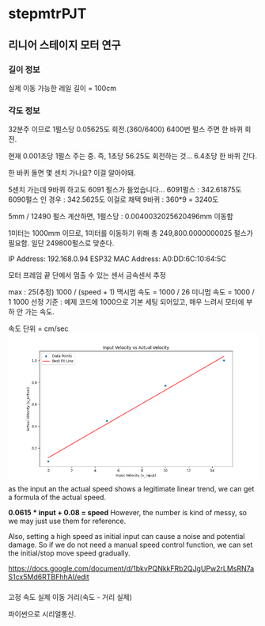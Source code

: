 # stepmtrPJT



## 리니어 스테이지 모터 연구

### 길이 정보
실제 이동 가능한 레일 길이 = 100cm

### 각도 정보
32분주 이므로 1펄스당 0.05625도 회전.(360/6400)
6400번 펄스 주면 한 바퀴 회전. 

현재 0.001초당 1펄스 주는 중. 즉, 1초당 56.25도 회전하는 것... 
6.4초당 한 바퀴 간다. 

한 바퀴 돌면 몇 센치 가나요? 이걸 알아야돼.


5센치 가는데 9바퀴 하고도 6091 펄스가 들었습니다...
6091펄스 : 342.61875도
6090펄스 인 경우 : 342.5625도 이걸로 채택
9바퀴 : 360*9 = 3240도

5mm / 12490 펄스 계산하면,
1펄스당 : 0.0040032025620496mm 이동함

1미터는 1000mm 이므로, 1미터를 이동하기 위해 총 249,800.0000000025 펄스가 필요함. 일단 249800펄스로 맞춘다. 


IP Address: 192.168.0.94
ESP32 MAC Address: A0:DD:6C:10:64:5C


모터 프레임 끝 단에서 멈출 수 있는 센서
금속센서 추정

max : 25(추정)
1000 / (speed + 1)
맥시멈 속도 = 1000 / 26
미니멈 속도 = 1000 / 1
1000 선정 기준 : 예제 코드에 1000으로 기본 세팅 되어있고, 매우 느려서 모터에 부하 안 가는 속도.

속도 단위 = cm/sec
![figure](speedfigure.png)
as the input an the actual speed shows a legitimate linear trend, we can get a formula of the actual speed.

**0.0615 * input + 0.08 = speed**
However, the number is kind of messy, so we may just use them for reference.

Also, setting a high speed as initial input can cause a noise and potential damage. 
So if we do not need a manual speed control function, we can set the initial/stop move speed gradually.


https://docs.google.com/document/d/1bkvPQNkkFRb2QJgUPw2rLMsRN7aS1cx5Md6RTBFhhAI/edit



###



고정 속도
실제 이동 거리(속도 - 거리 실제)



파이썬으로 시리얼통신.

